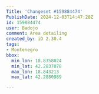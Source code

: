 ```yaml
---
Title: 'Changeset #159884474'
PublishDate: 2024-12-03T14:47:28Z
id: 159884474
user: Badojo
comment: Area detailing
created_by: iD 2.30.4
tags:
- Montenegro
bbox:
  min_lon: 18.8358024
  min_lat: 42.2837078
  max_lon: 18.843213
  max_lat: 42.2880989

---
```

